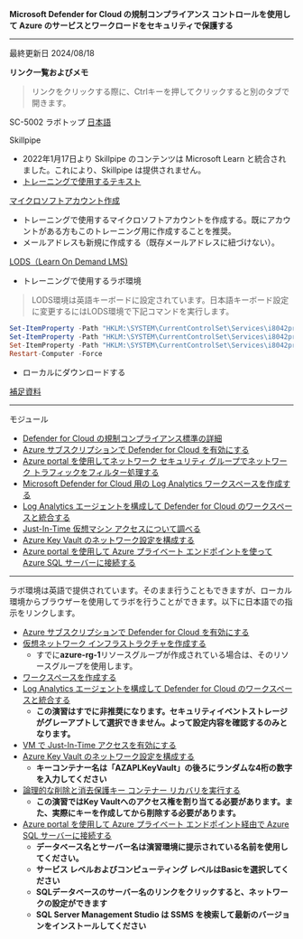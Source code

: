 **Microsoft Defender for Cloud の規制コンプライアンス コントロールを使用して Azure のサービスとワークロードをセキュリティで保護する**
***

最終更新日 2024/08/18

**リンク一覧およびメモ**

 > リンクをクリックする際に、Ctrlキーを押してクリックすると別のタブで開きます。

SC-5002 ラボトップ [日本語](https://github.com/MicrosoftLearning/Secure-Azure-with-Microsoft-Defender-Cloud-Compliance-Controls.ja-jp/tree/main/Instructions/Labs)

Skillpipe

- 2022年1月17日より Skillpipe のコンテンツは Microsoft Learn と統合されました。これにより、Skillpipe は提供されません。
- [トレーニングで使用するテキスト](https://learn.microsoft.com/ja-jp/training/paths/secure-azure-services-workloads-defender-cloud/)

[マイクロソフトアカウント作成](https://account.microsoft.com/account/Account)

- トレーニングで使用するマイクロソフトアカウントを作成する。既にアカウントがある方もこのトレーニング用に作成することを推奨。
- メールアドレスも新規に作成する（既存メールアドレスに紐づけない）。

[LODS（Learn On Demand LMS)](https://esi.learnondemand.net/User/Login?ReturnUrl=%2F)

- トレーニングで使用するラボ環境

 > LODS環境は英語キーボードに設定されています。日本語キーボード設定に変更するにはLODS環境で下記コマンドを実行します。

```powershell
Set-ItemProperty -Path "HKLM:\SYSTEM\CurrentControlSet\Services\i8042prt\Parameters" -Name "LayerDriver JPN" -Value "kbd106.dll"
Set-ItemProperty -Path "HKLM:\SYSTEM\CurrentControlSet\Services\i8042prt\Parameters" -Name "OverrideKeyboardType" -Value 7
Set-ItemProperty -Path "HKLM:\SYSTEM\CurrentControlSet\Services\i8042prt\Parameters" -Name "OverrideKeyboardSubtype" -Value 2
Restart-Computer -Force
```

- ローカルにダウンロードする

[補足資料](https://github.com/naonao71/note/blob/main/SC-5002/SC-5002_%E8%A3%9C%E8%B6%B3%E8%B3%87%E6%96%99_Ver1.0.pdf)


***
モジュール
- [Defender for Cloud の規制コンプライアンス標準の詳細](https://learn.microsoft.com/ja-jp/training/modules/examine-defender-cloud-regulatory-compliance-standards/)
- [Azure サブスクリプションで Defender for Cloud を有効にする](https://learn.microsoft.com/ja-jp/training/modules/enable-defender-cloud-azure-subscription/)
- [Azure portal を使用してネットワーク セキュリティ グループでネットワーク トラフィックをフィルター処理する](https://learn.microsoft.com/ja-jp/training/modules/filter-network-traffic-network-security-group-using-azure-portal/)
- [Microsoft Defender for Cloud 用の Log Analytics ワークスペースを作成する](https://learn.microsoft.com/ja-jp/training/modules/create-log-analytics-workspace-microsoft-defender-cloud/)
- [Log Analytics エージェントを構成して Defender for Cloud のワークスペースと統合する](https://learn.microsoft.com/ja-jp/training/modules/configure-integrate-analytics-agent-defender-cloud/)
- [Just-In-Time 仮想マシン アクセスについて調べる](https://learn.microsoft.com/ja-jp/training/modules/just-in-time-access/)
- [Azure Key Vault のネットワーク設定を構成する](https://learn.microsoft.com/ja-jp/training/modules/configure-azure-key-vault-networking-settings/)
- [Azure portal を使用して Azure プライベート エンドポイントを使って Azure SQL サーバーに接続する](https://learn.microsoft.com/ja-jp/training/modules/connect-azure-server-private-endpoint-using-azure-portal/)



***
ラボ環境は英語で提供されています。そのまま行うこともできますが、ローカル環境からブラウザーを使用してラボを行うことができます。以下に日本語での指示をリンクします。

- [Azure サブスクリプションで Defender for Cloud を有効にする](https://github.com/MicrosoftLearning/Secure-Azure-with-Microsoft-Defender-Cloud-Compliance-Controls.ja-jp/blob/main/Instructions/Labs/LAB_01_Enable%20Defender%20for%20Cloud%20on%20your%20Azure%20subscription.md)
- [仮想ネットワーク インフラストラクチャを作成する](https://github.com/MicrosoftLearning/Secure-Azure-with-Microsoft-Defender-Cloud-Compliance-Controls.ja-jp/blob/main/Instructions/Labs/LAB_01_Create%20a%20virtual%20network%20infrastructure.md)
  - すでに**azure-rg-1**リソースグループが作成されている場合は、そのリソースグループを使用します。
- [ワークスペースを作成する](https://github.com/MicrosoftLearning/Secure-Azure-with-Microsoft-Defender-Cloud-Compliance-Controls.ja-jp/blob/main/Instructions/Labs/LAB_02_Create%20a%20Log%20Analytics%20workspace%20for%20Microsoft%20Defender%20for%20Cloud.md)
- [Log Analytics エージェントを構成して Defender for Cloud のワークスペースと統合する](https://github.com/MicrosoftLearning/Secure-Azure-with-Microsoft-Defender-Cloud-Compliance-Controls.ja-jp/blob/main/Instructions/Labs/LAB_04_Configure%20and%20integrate%20a%20Log%20Analytics%20agent%20and%20workspace%20in%20Defender%20for%20Cloud.md)
  - **この演習はすでに非推奨になります。セキュリティイベントストレージがグレーアプトして選択できません。よって設定内容を確認するのみとなります。**
- [VM で Just-In-Time アクセスを有効にする](https://github.com/MicrosoftLearning/Secure-Azure-with-Microsoft-Defender-Cloud-Compliance-Controls.ja-jp/blob/main/Instructions/Labs/LAB_03b_Configure%20just-in-time%20(JIT)%20VM%20access%20in%20Defender%20for%20Cloud.md)
- [Azure Key Vault のネットワーク設定を構成する](https://github.com/MicrosoftLearning/Secure-Azure-with-Microsoft-Defender-Cloud-Compliance-Controls.ja-jp/blob/main/Instructions/Labs/LAB_06a_Configure%20Azure%20Key%20Vault%20networking%20settings.md)
  - **キーコンテナー名は「AZAPLKeyVault」の後ろにランダムな4桁の数字を入力してください**
- [論理的な削除と消去保護キー コンテナー リカバリを実行する](https://github.com/MicrosoftLearning/Secure-Azure-with-Microsoft-Defender-Cloud-Compliance-Controls.ja-jp/blob/main/Instructions/Labs/LAB_06b_Perform%20soft-delete%20and%20purge%20protection%20key%20vault%20recovery.md)
  - **この演習ではKey Vaultへのアクセス権を割り当てる必要があります。また、実際にキーを作成してから削除する必要があります。**
- [Azure portal を使用して Azure プライベート エンドポイント経由で Azure SQL サーバーに接続する](https://github.com/MicrosoftLearning/Secure-Azure-with-Microsoft-Defender-Cloud-Compliance-Controls.ja-jp/blob/main/Instructions/Labs/LAB_07_Connect%20to%20an%20Azure%20SQL%20server%20using%20an%20Azure%20Private%20Endpoint%20using%20the%20Azure%20portal.md)
  - **データベース名とサーバー名は演習環境に提示されている名前を使用してください。**
  - **サービス レベルおよびコンピューティング レベルはBasicを選択してください**
  - **SQLデータベースのサーバー名のリンクをクリックすると、ネットワークの設定ができます**
  - **SQL Server Management Studio は SSMS を検索して最新のバージョンをインストールしてください**

